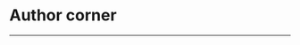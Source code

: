 # Author corner

______

[//]: # (# Запуск проекта)

[//]: # (1. Создание БД  )

[//]: # (    + Переходим в терминал и выполняем скрипт в корне приложения )

[//]: # (    ```commandline)

[//]: # (    python create_db.py)

[//]: # (    ```)